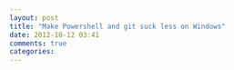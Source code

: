 ```yaml
---
layout: post
title: "Make Powershell and git suck less on Windows"
date: 2012-10-12 03:41
comments: true
categories: 
---
```

